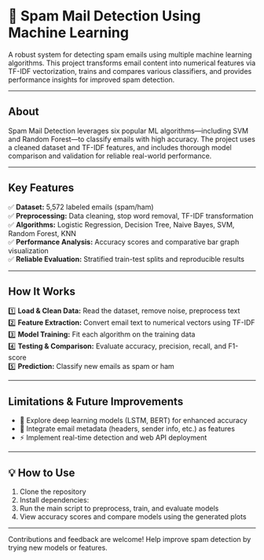 # 📧 Spam Mail Detection Using Machine Learning

A robust system for detecting spam emails using multiple machine learning algorithms. This project transforms email content into numerical features via TF-IDF vectorization, trains and compares various classifiers, and provides performance insights for improved spam detection.

---

## About

Spam Mail Detection leverages six popular ML algorithms—including SVM and Random Forest—to classify emails with high accuracy. The project uses a cleaned dataset and TF-IDF features, and includes thorough model comparison and validation for reliable real-world performance.

---

## Key Features

✅ **Dataset:** 5,572 labeled emails (spam/ham)  
✅ **Preprocessing:** Data cleaning, stop word removal, TF-IDF transformation  
✅ **Algorithms:** Logistic Regression, Decision Tree, Naive Bayes, SVM, Random Forest, KNN  
✅ **Performance Analysis:** Accuracy scores and comparative bar graph visualization  
✅ **Reliable Evaluation:** Stratified train-test splits and reproducible results

---

## How It Works

1️⃣ **Load & Clean Data:** Read the dataset, remove noise, preprocess text  
2️⃣ **Feature Extraction:** Convert email text to numerical vectors using TF-IDF  
3️⃣ **Model Training:** Fit each algorithm on the training data  
4️⃣ **Testing & Comparison:** Evaluate accuracy, precision, recall, and F1-score  
5️⃣ **Prediction:** Classify new emails as spam or ham

---

## Limitations & Future Improvements

- 🚀 Explore deep learning models (LSTM, BERT) for enhanced accuracy  
- 📧 Integrate email metadata (headers, sender info, etc.) as features  
- ⚡ Implement real-time detection and web API deployment

---

## 💡 How to Use

1. Clone the repository  
2. Install dependencies:  
3. Run the main script to preprocess, train, and evaluate models  
4. View accuracy scores and compare models using the generated plots

---

Contributions and feedback are welcome! Help improve spam detection by trying new models or features.

